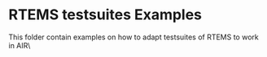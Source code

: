# RTEMS testsuites Examples

This folder contain examples on how to adapt testsuites of RTEMS to work in AIR\

